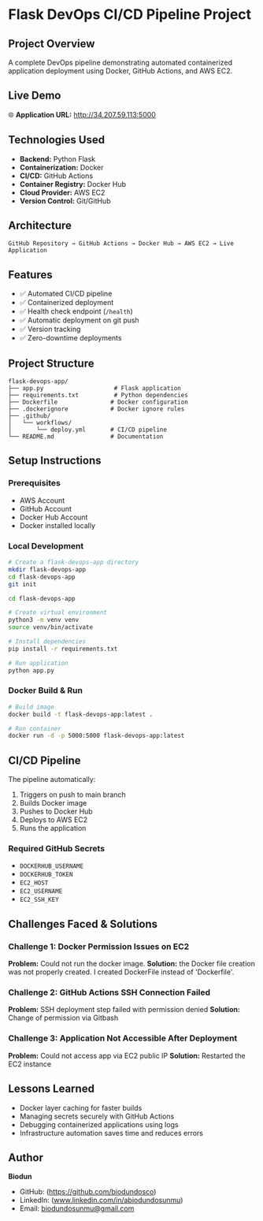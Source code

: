# Flask DevOps CI/CD Pipeline Project

## Project Overview
A complete DevOps pipeline demonstrating automated containerized application deployment using Docker, GitHub Actions, and AWS EC2.

## Live Demo
🌐 **Application URL:** http://34.207.59.113:5000

## Technologies Used
- **Backend:** Python Flask
- **Containerization:** Docker
- **CI/CD:** GitHub Actions
- **Container Registry:** Docker Hub
- **Cloud Provider:** AWS EC2
- **Version Control:** Git/GitHub

## Architecture
```
GitHub Repository → GitHub Actions → Docker Hub → AWS EC2 → Live Application
```

## Features
- ✅ Automated CI/CD pipeline
- ✅ Containerized deployment
- ✅ Health check endpoint (`/health`)
- ✅ Automatic deployment on git push
- ✅ Version tracking
- ✅ Zero-downtime deployments

## Project Structure
```
flask-devops-app/
├── app.py                    # Flask application
├── requirements.txt          # Python dependencies
├── Dockerfile               # Docker configuration
├── .dockerignore            # Docker ignore rules
├── .github/
│   └── workflows/
│       └── deploy.yml       # CI/CD pipeline
└── README.md                # Documentation
```

## Setup Instructions

### Prerequisites
- AWS Account
- GitHub Account
- Docker Hub Account
- Docker installed locally

### Local Development
```bash
# Create a flask-devops-app directory 
mkdir flask-devops-app
cd flask-devops-app
git init

cd flask-devops-app

# Create virtual environment
python3 -m venv venv
source venv/bin/activate

# Install dependencies
pip install -r requirements.txt

# Run application
python app.py
```

### Docker Build & Run
```bash
# Build image
docker build -t flask-devops-app:latest .

# Run container
docker run -d -p 5000:5000 flask-devops-app:latest
```

## CI/CD Pipeline

The pipeline automatically:
1. Triggers on push to main branch
2. Builds Docker image
3. Pushes to Docker Hub
4. Deploys to AWS EC2
5. Runs the application

### Required GitHub Secrets
- `DOCKERHUB_USERNAME`
- `DOCKERHUB_TOKEN`
- `EC2_HOST`
- `EC2_USERNAME`
- `EC2_SSH_KEY`

## Challenges Faced & Solutions

### Challenge 1: Docker Permission Issues on EC2
**Problem:** Could not run the docker image.
**Solution:** the Docker file creation was not properly created. I created DockerFile instead of 'Dockerfile'.

### Challenge 2: GitHub Actions SSH Connection Failed
**Problem:** SSH deployment step failed with permission denied
**Solution:** Change of permission via Gitbash

### Challenge 3: Application Not Accessible After Deployment
**Problem:** Could not access app via EC2 public IP
**Solution:** Restarted the EC2 instance

## Lessons Learned
- Docker layer caching for faster builds
- Managing secrets securely with GitHub Actions
- Debugging containerized applications using logs
- Infrastructure automation saves time and reduces errors


## Author
**Biodun**
- GitHub: (https://github.com/biodundosco) 
- LinkedIn: (www.linkedin.com/in/abiodundosunmu)
- Email: biodundosunmu@gmail.com

